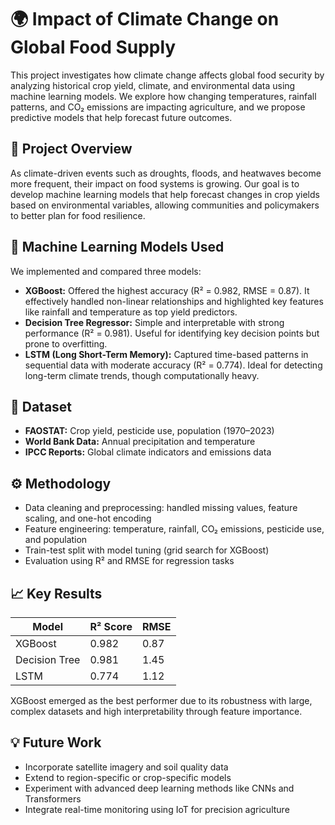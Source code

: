# 🌍 Impact of Climate Change on Global Food Supply

This project investigates how climate change affects global food security by analyzing historical crop yield, climate, and environmental data using machine learning models. We explore how changing temperatures, rainfall patterns, and CO₂ emissions are impacting agriculture, and we propose predictive models that help forecast future outcomes.

## 📌 Project Overview

As climate-driven events such as droughts, floods, and heatwaves become more frequent, their impact on food systems is growing. Our goal is to develop machine learning models that help forecast changes in crop yields based on environmental variables, allowing communities and policymakers to better plan for food resilience.

## 🧠 Machine Learning Models Used

We implemented and compared three models:

- **XGBoost:** Offered the highest accuracy (R² = 0.982, RMSE = 0.87). It effectively handled non-linear relationships and highlighted key features like rainfall and temperature as top yield predictors.
- **Decision Tree Regressor:** Simple and interpretable with strong performance (R² = 0.981). Useful for identifying key decision points but prone to overfitting.
- **LSTM (Long Short-Term Memory):** Captured time-based patterns in sequential data with moderate accuracy (R² = 0.774). Ideal for detecting long-term climate trends, though computationally heavy.

## 🧾 Dataset

- **FAOSTAT:** Crop yield, pesticide use, population (1970–2023)  
- **World Bank Data:** Annual precipitation and temperature  
- **IPCC Reports:** Global climate indicators and emissions data  

## ⚙️ Methodology

- Data cleaning and preprocessing: handled missing values, feature scaling, and one-hot encoding
- Feature engineering: temperature, rainfall, CO₂ emissions, pesticide use, and population
- Train-test split with model tuning (grid search for XGBoost)
- Evaluation using R² and RMSE for regression tasks

## 📈 Key Results

| Model               | R² Score | RMSE  |
|--------------------|----------|-------|
| XGBoost            | 0.982    | 0.87  |
| Decision Tree      | 0.981    | 1.45  |
| LSTM               | 0.774    | 1.12  |

XGBoost emerged as the best performer due to its robustness with large, complex datasets and high interpretability through feature importance.

## 💡 Future Work

- Incorporate satellite imagery and soil quality data
- Extend to region-specific or crop-specific models
- Experiment with advanced deep learning methods like CNNs and Transformers
- Integrate real-time monitoring using IoT for precision agriculture



